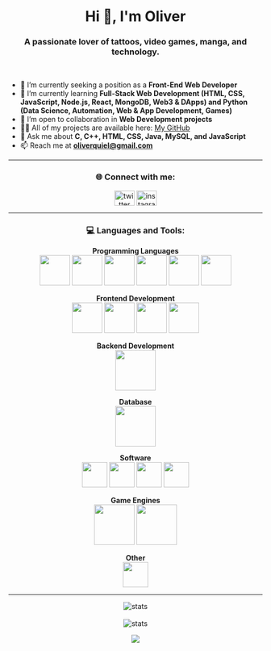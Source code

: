 <h1 align="center">Hi 👋, I'm Oliver</h1>
<h3 align="center">A passionate lover of tattoos, video games, manga, and technology.</h3>
<br>

- 🔭 I’m currently seeking a position as a **Front-End Web Developer**  
- 🌱 I’m currently learning **Full-Stack Web Development (HTML, CSS, JavaScript, Node.js, React, MongoDB, Web3 & DApps) and Python (Data Science, Automation, Web & App Development, Games)**  
- 🤝 I’m open to collaboration in **Web Development projects**  
- 👨‍💻 All of my projects are available here: [My GitHub](https://github.com/oliverisaacq?tab=repositories)  
- 💬 Ask me about **C, C++, HTML, CSS, Java, MySQL, and JavaScript**  
- 📫 Reach me at **oliverquiel@gmail.com**

---

<h3 align="center">🌐 Connect with me:</h3>
<p align="center">
<a href="https://twitter.com/malxinfluencia" target="blank"><img align="center" src="https://cdn.jsdelivr.net/gh/devicons/devicon/icons/twitter/twitter-original.svg" alt="twitter" height="30" width="40" /></a>
<a href="https://instagram.com/oliverisaacq" target="blank"><img align="center" src="https://cdn.jsdelivr.net/gh/devicons/devicon/icons/instagram/instagram-original.svg" alt="instagram" height="30" width="40" /></a>
</p>

---

<h3 align="center">💻 Languages and Tools:</h3>

<p align="center">
<strong>Programming Languages</strong><br>
<a href="https://www.cprogramming.com/"><img src="https://cdn.jsdelivr.net/gh/devicons/devicon/icons/c/c-original.svg" width="60" height="60"/></a>
<a href="https://www.w3schools.com/cpp/"><img src="https://cdn.jsdelivr.net/gh/devicons/devicon/icons/cplusplus/cplusplus-original.svg" width="60" height="60"/></a>
<a href="https://learn.microsoft.com/en-us/dotnet/csharp/"><img src="https://cdn.jsdelivr.net/gh/devicons/devicon/icons/csharp/csharp-original.svg" width="60" height="60"/></a>
<a href="https://developer.mozilla.org/en-US/docs/Web/JavaScript"><img src="https://cdn.jsdelivr.net/gh/devicons/devicon/icons/javascript/javascript-original.svg" width="60" height="60"/></a>
<a href="https://www.java.com/"><img src="https://cdn.jsdelivr.net/gh/devicons/devicon/icons/java/java-original.svg" width="60" height="60"/></a>
<a href="https://www.python.org/"><img src="https://cdn.jsdelivr.net/gh/devicons/devicon/icons/python/python-original.svg" width="60" height="60"/></a>
</p>

<p align="center">
<strong>Frontend Development</strong><br>
<a href="https://www.w3.org/html/"><img src="https://cdn.jsdelivr.net/gh/devicons/devicon/icons/html5/html5-original.svg" width="60" height="60"/></a>
<a href="https://www.w3schools.com/css/"><img src="https://cdn.jsdelivr.net/gh/devicons/devicon/icons/css3/css3-original.svg" width="60" height="60"/></a>
<a href="https://getbootstrap.com/"><img src="https://cdn.jsdelivr.net/gh/devicons/devicon/icons/bootstrap/bootstrap-original.svg" width="60" height="60"/></a>
<a href="https://react.dev/"><img src="https://cdn.jsdelivr.net/gh/devicons/devicon/icons/react/react-original.svg" width="60" height="60"/></a>
</p>

<p align="center">
<strong>Backend Development</strong><br>
<a href="https://nodejs.org/"><img src="https://cdn.jsdelivr.net/gh/devicons/devicon/icons/nodejs/nodejs-original.svg" width="80" height="80"/></a>
</p>

<p align="center">
<strong>Database</strong><br>
<a href="https://www.mysql.com/"><img src="https://cdn.jsdelivr.net/gh/devicons/devicon/icons/mysql/mysql-original.svg" width="80" height="80"/></a>
</p>

<p align="center">
<strong>Software</strong><br>
<a href="https://www.adobe.com/products/illustrator.html"><img src="https://cdn.jsdelivr.net/gh/devicons/devicon/icons/illustrator/illustrator-plain.svg" width="50" height="50"/></a>
<a href="https://www.adobe.com/products/photoshop.html"><img src="https://cdn.jsdelivr.net/gh/devicons/devicon/icons/photoshop/photoshop-plain.svg" width="50" height="50"/></a>
<a href="https://www.adobe.com/products/aftereffects.html"><img src="https://cdn.jsdelivr.net/gh/devicons/devicon/icons/aftereffects/aftereffects-original.svg" width="50" height="50"/></a>
<a href="https://www.adobe.com/products/premiere.html"><img src="https://cdn.jsdelivr.net/gh/devicons/devicon/icons/premierepro/premierepro-original.svg" width="50" height="50"/></a>
</p>

<p align="center">
<strong>Game Engines</strong><br>
<a href="https://unity.com/"><img src="https://cdn.jsdelivr.net/gh/devicons/devicon/icons/unity/unity-original.svg" width="80" height="80"/></a>
<a href="https://www.unrealengine.com/"><img src="https://cdn.jsdelivr.net/gh/devicons/devicon/icons/unrealengine/unrealengine-original.svg" width="80" height="80"/></a>
</p>

<p align="center">
<strong>Other</strong><br>
<a href="https://git-scm.com/"><img src="https://cdn.jsdelivr.net/gh/devicons/devicon/icons/git/git-original.svg" width="50" height="50"/></a>
</p>

---

<p align="center">
<img src="https://github-readme-stats.vercel.app/api/top-langs?username=oliverisaacq&show_icons=true&theme=radical&locale=en&layout=compact" alt="stats"/>
<br><br>
<img src="https://github-readme-stats.vercel.app/api?username=oliverisaacq&show_icons=true&theme=radical&locale=en" alt="stats"/>
</p>

<p align="center"><img src="https://komarev.com/ghpvc/?username=oliverisaacq&label=Profile%20views&color=0e75b6&style=flat"/></p>







